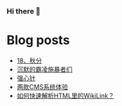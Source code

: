 ### Hi there 👋

<!--
**rebron1900/rebron1900** is a ✨ _special_ ✨ repository because its `README.md` (this file) appears on your GitHub profile.

Here are some ideas to get you started:

- 🔭 I’m currently working on ...
- 🌱 I’m currently learning ...
- 👯 I’m looking to collaborate on ...
- 🤔 I’m looking for help with ...
- 💬 Ask me about ...
- 📫 How to reach me: ...
- 😄 Pronouns: ...
- ⚡ Fun fact: ...
-->



# Blog posts
<!-- BLOG-POST-LIST:START -->
- [18、秋分](https://1900.live/18-qiu-fen/)
- [沉默的霸凌施暴者们](https://1900.live/ba-ling-de-shi-bao-zhe-men/)
- [强心针](https://1900.live/hui-yi-shi-mei-hao-de/)
- [两款CMS系统体验](https://1900.live/liang-kuan-cmsxi-tong-ti-yan/)
- [如何快速解析HTML里的WikiLink？](https://1900.live/ru-he-kuai-su-jie-xi-htmlli-de-wikilink/)
<!-- BLOG-POST-LIST:END -->
